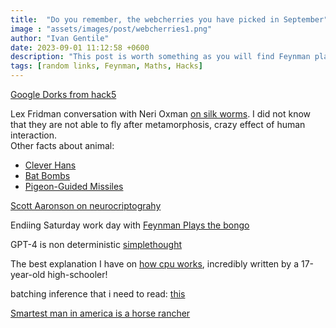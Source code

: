 ```yaml
---
title:  "Do you remember, the webcherries you have picked in September"
image : "assets/images/post/webcherries1.png"
author: "Ivan Gentile"
date: 2023-09-01 11:12:58 +0600
description: "This post is worth something as you will find Feynman playing the bongo."
tags: [random links, Feynman, Maths, Hacks]
---
```


[Google Dorks from hack5](https://www.youtube.com/watch?v=lESeJ3EViCo&ab_channel=Hak5)

Lex Fridman conversation with Neri Oxman [on silk worms](https://www.youtube.com/watch?v=XbPHojL_61U&ab_channel=LexFridman). I did not know that they are not able to fly after metamorphosis, crazy effect of human interaction.    
Other facts about animal: 
- [Clever Hans](https://en.wikipedia.org/wiki/Clever_Hans)
- [Bat Bombs](https://en.wikipedia.org/wiki/Bat_bomb)
- [Pigeon-Guided Missiles](https://www.youtube.com/watch?v=6LYUsGwFneM&t=1s&ab_channel=EverythingScience)


[Scott Aaronson on neurocriptograhy ](https://mrc.stanford.edu/events/scott-aaronson-neurocryptography)

Endiing Saturday work day with [Feynman Plays the bongo](https://www.youtube.com/watch?v=HKTSaezB4p8&ab_channel=sdfhsfh)

GPT-4 is non deterministic [simplethought](https://152334h.github.io/blog/non-determinism-in-gpt-4/#are-you-really-sure-it-isnt-hardware)

The best explanation I have on [how cpu works](https://cpu.land/), incredibly written by a 17-year-old high-schooler!

batching inference that i need to read: [this](https://www.anyscale.com/blog/continuous-batching-llm-inference)

[Smartest man in america is a horse rancher](https://en.wikipedia.org/wiki/Christopher_Langan)


